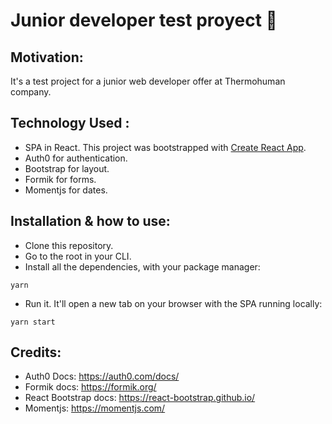 # Junior developer test proyect 🚀


## Motivation:
It's a test project for a junior web developer offer at Thermohuman company.

## Technology Used : 

- SPA in React. This project was bootstrapped with [Create React App](https://github.com/facebook/create-react-app).
- Auth0 for authentication.
- Bootstrap for layout.
- Formik for forms.
- Momentjs for dates. 


## Installation & how to use:

  - Clone this repository.
  - Go to the root in your CLI.
  - Install all the dependencies, with your package manager:
  ```
  yarn
  ```
  - Run it. It'll open a new tab on your browser with the SPA running locally:
  ```
  yarn start
  ```


## Credits:
- Auth0 Docs: https://auth0.com/docs/
- Formik docs: https://formik.org/
- React Bootstrap docs: https://react-bootstrap.github.io/
- Momentjs: https://momentjs.com/





